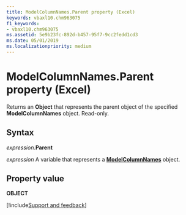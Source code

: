 ```yaml
---
title: ModelColumnNames.Parent property (Excel)
keywords: vbaxl10.chm963075
f1_keywords:
- vbaxl10.chm963075
ms.assetid: 5e9b23fc-892d-b457-95f7-9cc2fedd1cd3
ms.date: 05/01/2019
ms.localizationpriority: medium
---
```



# ModelColumnNames.Parent property (Excel)

Returns an **Object** that represents the parent object of the specified **ModelColumnNames** object. Read-only.


## Syntax

_expression_.**Parent**

_expression_ A variable that represents a **[ModelColumnNames](Excel.modelcolumnnames.md)** object.


## Property value

**OBJECT**




[!include[Support and feedback](~/includes/feedback-boilerplate.md)]